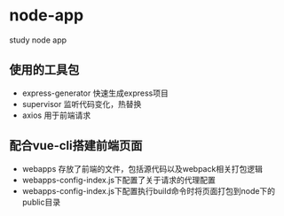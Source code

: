 # node-app
study node app

## 使用的工具包
- express-generator 快速生成express项目
- supervisor 监听代码变化，热替换
- axios 用于前端请求

## 配合vue-cli搭建前端页面

- webapps 存放了前端的文件，包括源代码以及webpack相关打包逻辑
- webapps-config-index.js下配置了关于请求的代理配置
- webapps-config-index.js下配置执行build命令时将页面打包到node下的public目录
